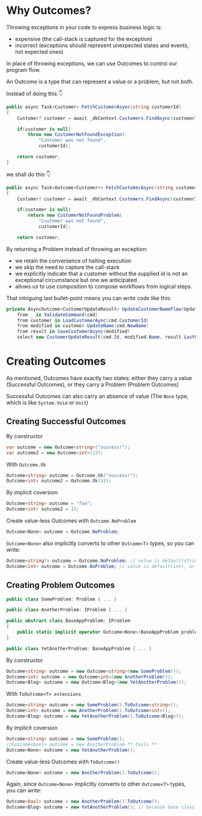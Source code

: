 # Why Outcomes?

Throwing exceptions in your code to express business logic is:
- expensive (the call-stack is captured for the exception)
- incorrect (exceptions should represent unexpected states and events, not expected ones)

In place of throwing exceptions, we can use Outcomes to control our program flow.

An Outcome is a type that can represent a value or a problem, but not both.

Instead of doing this 👇

```csharp
public async Task<Customer> FetchCustomerAsync(string customerId)
{
    Customer? customer = await _dbContext.Customers.FindAsync(customerId);

    if(customer is null)
        throw new CustomerNotFoundException(
            "Customer was not found", 
            customerId);

    return customer;
}
```

we shall do this 👇
```csharp
public async Task<Outcome<Customer>> FetchCustomerAsync(string customerId)
{
    Customer? customer = await _dbContext.Customers.FindAsync(customerId);

    if(customer is null)
        return new CustomerNotFoundProblem(
            "Customer was not found",
            customerId);

    return customer;
```

By returning a Problem instead of throwing an exception:
- we retain the convenience of halting execution
- we skip the need to capture the call-stack
- we explicitly indicate that a customer without the supplied id is not an exceptional circumstance but one we anticipated.
- allows us to use composition to compose workflows from logical steps.

That intriguing last bullet-point means you can write code like this:
```csharp
private AsyncOutcome<CustomerUpdateResult> UpdateCustomerNameFlow(UpdateCustomerNameCommand cmd) =>
    from _ in ValidateCommand(cmd)
    from customer in LoadCustomerAync(cmd.CustomerId)
    from modified in customer.UpdateName(cmd.NewName)
    from result in SaveCustomerAsync(modified)
    select new CustomerUpdateResult(cmd.Id, modified.Name, result.LastUpdated);
```

# Creating Outcomes
As mentioned, Outcomes have exactly two states: either they carry a value (Successful Outcomes), or they carry a Problem (Problem Outcomes) 

Successful Outcomes can also carry an absence of value (The `None` type, which is like `System.Void` or `Unit`)

## Creating Successful Outcomes
By constructor
```csharp
var outcome = new Outcome<string>("success!");
var outcome2 = new Outcome<int>(13);
```

With `Outcome.Ok`
```csharp
Outcome<string> outcome = Outcome.Ok("success!");
Outcome<int> outcome2 = Outcome.Ok(13);
```

By implicit coversion
```csharp
Outcome<string> outcome = "foo";
Outcome<int> outcome2 = 13;
```

Create value-less Outcomes with `Outcome.NoProblem`
```csharp
Outcome<None> outcome = Outcome.NoProblem;
```

`Outcome<None>` also implicitly converts to other `Outcome<T>` types, so you can write:
```csharp
Outcome<string?> outcome = Outcome.NoProblem; // value is default(string?), or null
Outcome<int> outcome = Outcome.NoProblem; // value is default(int), or 0
```

## Creating Problem Outcomes

```csharp
public class SomeProblem: Problem { ... }

public class AnotherProblem: IProblem { ... }

public abstract class BaseAppProblem: IProblem
{
    public static implicit operator Outcome<None>(BaseAppProblem problem) => new(problem);
}

public class YetAnotherProblem: BaseAppProblem { ... }
```


By constructor
```csharp
Outcome<string> outcome = new Outcome<string>(new SomeProblem());
Outcome<int> outcome = new Outcome<int>(new AnotherProblem());
Outcome<Blog> outcome = new Outcome<Blog>(new YetAnotherProblem());
```

With `ToOutcome<T> extensions`
```csharp
Outcome<string> outcome = new SomeProblem().ToOutcome<string>();
Outcome<int> outcome = new AnotherProblem().ToOutcome<int>();
Outcome<Blog> outcome = new YetAnotherProblem().ToOutcome<Blog>();
```

By implicit coversion
```csharp
Outcome<string> outcome = new SomeProblem();
//Outcome<bool> outcome = new AnotherProblem ** fails **
Outcome<None> outcome = new YetAnotherProblem();
```

Create value-less Outcomes with `ToOutcome()`
```csharp
Outcome<None> outcome = new AnotherProblem().ToOutcome();
```

Again, since `Outcome<None>` implicitly converts to other `Outcome<T>` types, you can write:
```csharp
Outcome<bool> outcome = new AnotherProblem().ToOutcome();
Outcome<Blog> outcome = new YetAnotherProblem(); // because base class implicitly converts to Outcome<None>
```